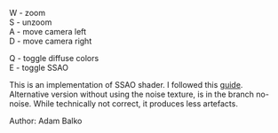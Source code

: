 W - zoom  
S - unzoom  
A - move camera left  
D - move camera right  

Q - toggle diffuse colors  
E - toggle SSAO  

This is an implementation of SSAO shader. I followed this [guide](https://learnopengl.com/Advanced-Lighting/SSAO).  
Alternative version without using the noise texture, is in the branch no-noise. While technically not correct, it produces less artefacts.


Author: Adam Balko
